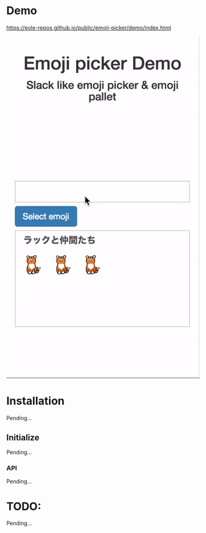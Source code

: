 # Demo
https://eole-repos.github.io/public/emoji-picker/demo/index.html

![emoji-picker gif](./demo/emoji-picker-demo.gif "emoji-picker gif")

# Installation

Pending...

## Initialize

Pending...

### API

Pending...

# TODO:

Pending...
